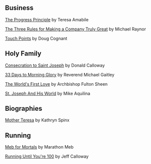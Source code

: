 Business
---
[The Progress Principle](http://www.progressprinciple.com/books/single/the_progress_principle) 
by Teresa Amabile    

[The Three Rules for Making a Company Truly Great](https://hbr.org/2013/04/three-rules-for-making-a-company-truly-great) 
by Michael Raynor

[Touch Points](https://conantleadership.com/books/touchpoints/) 
by Doug Cognant  

Holy Family
---
[Consecration to Saint Joseph](https://www.consecrationtostjoseph.org/) 
by Donald Calloway  

[33 Days to Morning Glory](https://www.shopmercy.org/33-days-to-morning-glory.html) 
by Reverend Michael Gaitley  
   
[The World's First Love](https://www.ignatius.com/The-Worlds-First-Love-2nd-edition-P2860.aspx) 
by Archbishop Fulton Sheen  

[St. Joseph And His World](https://scepterpublishers.org/products/st-joseph-and-his-world) 
by Mike Aquilina

Biographies
---
[Mother Teresa]() 
by Kathryn Spinx  

Running 
---
[Meb for Mortals](https://marathonmeb.com/product/autographed-meb-for-mortals/) 
by Marathon Meb  

[Running Until You're 100]() 
by Jeff Calloway  
